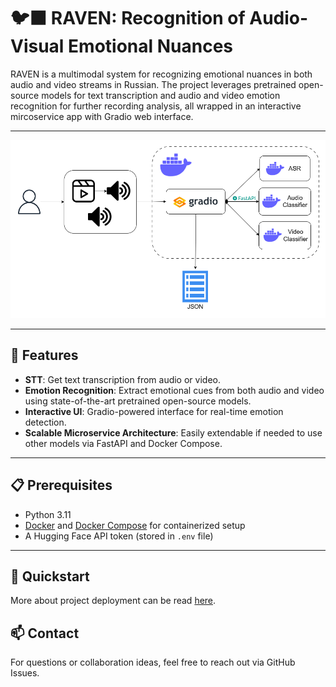 # 🐦‍⬛ RAVEN: Recognition of Audio-Visual Emotional Nuances

RAVEN is a multimodal system for recognizing emotional nuances in both audio and video streams in Russian. The project leverages pretrained open-source models for text transcription and audio and video emotion recognition for further recording analysis, all wrapped in an interactive mircoservice app with Gradio web interface.

---

![App Scheme](scheme.png)

---

## 🌟 Features

- **STT**: Get text transcription from audio or video.
- **Emotion Recognition**: Extract emotional cues from both audio and video using state-of-the-art pretrained open-source models.  
- **Interactive UI**: Gradio-powered interface for real-time emotion detection.  
- **Scalable Microservice Architecture**: Easily extendable if needed to use other models via FastAPI and Docker Compose.

---

## 📋 Prerequisites

- Python 3.11
- [Docker](https://www.docker.com/) and [Docker Compose](https://docs.docker.com/compose/) for containerized setup  
- A Hugging Face API token (stored in `.env` file)  

---

## 🚀 Quickstart 

More about project deployment can be read [here](project/README.md).

## 📫 Contact
For questions or collaboration ideas, feel free to reach out via GitHub Issues.
